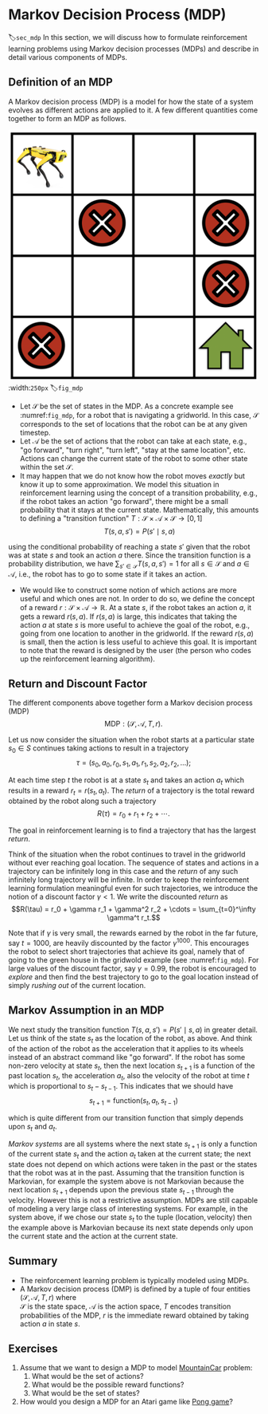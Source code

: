 # Markov Decision Process (MDP)
:label:`sec_mdp`
In this section, we will discuss how to formulate reinforcement learning problems using Markov decision processes (MDPs) and describe in detail various components of MDPs. 

## Definition of an MDP

A Markov decision process (MDP) is a model for how the state of a system evolves as different actions are applied to it. A few different quantities come together to form an MDP as follows.

![A simple gridworld navigation task where the robot not only has to find its way to the goal location (shown as a green house) but also has to avoid trap locations (shown as red cross signs).](../img/mdp.png)
:width:`250px`
:label:`fig_mdp`

- Let $\mathcal{S}$ be the set of states in the MDP. As a concrete example see :numref:`fig_mdp`, for a robot that is navigating a gridworld. In this case, $\mathcal{S}$ corresponds to the set of locations that the robot can be at any given timestep.
- Let $\mathcal{A}$ be the set of actions that the robot can take at each state, e.g., "go forward", "turn right", "turn left", "stay at the same location", etc. Actions can change the current state of the robot to some other state within the set $\mathcal{S}$.
- It may happen that we do not know how the robot moves *exactly* but know it up to some approximation. We model this situation in reinforcement learning using the concept of a transition probability, e.g., if the robot takes an action "go forward", there might be a small probability that it stays at the current state. Mathematically, this amounts to defining a "transition function" $T: \mathcal{S} \times \mathcal{A} \times \mathcal{S} \to [0,1]$
$$T(s, a, s') = P(s' \mid s, a)$$

using the conditional probability of reaching a state $s'$ given that the robot was at state $s$ and took an action $a$ there. Since the transition function is a probability distribution, we have $\sum_{s' \in \mathcal{S}} T(s, a, s') = 1$ for all $s \in \mathcal{S}$ and $a \in \mathcal{A}$, i.e., the robot has to go to some state if it takes an action.
- We would like to construct some notion of which actions are more useful and which ones are not. In order to do so, we define the concept of a reward $r: \mathcal{S} \times \mathcal{A} \to \mathbb{R}$. At a state $s$, if the robot takes an action $a$, it gets a reward $r(s, a)$. If $r(s, a)$ is large, this indicates that taking the action $a$ at state $s$ is more useful to achieve the goal of the robot, e.g., going from one location to another in the gridworld. If the reward $r(s, a)$ is small, then the action is less useful to achieve this goal. It is important to note that the reward is designed by the user (the person who codes up the reinforcement learning algorithm).

## Return and Discount Factor

The different components above together form a Markov decision process (MDP)
$$\text{MDP}: (\mathcal{S}, \mathcal{A}, T, r).$$

Let us now consider the situation when the robot starts at a particular state $s_0 \in S$ continues taking actions to result in a trajectory
$$\tau = (s_0, a_0, r_0, s_1, a_1, r_1, s_2, a_2, r_2, \ldots);$$

At each time step $t$ the robot is at a state $s_t$ and takes an action $a_t$ which results in a reward $r_t = r(s_t, a_t)$. The *return* of a trajectory is the total reward obtained by the robot along such a trajectory
$$R(\tau) = r_0 + r_1 + r_2 + \cdots.$$

The goal in reinforcement learning is to find a trajectory that has the largest *return*.

Think of the situation when the robot continues to travel in the gridworld without ever reaching goal location. The sequence of states and actions in a trajectory can be infinitely long in this case and the *return* of any such infinitely long trajectory will be infinite. In order to keep the reinforcement learning formulation meaningful even for such trajectories, we introduce the notion of a discount factor $\gamma < 1$. We write the discounted *return* as
$$R(\tau) = r_0 + \gamma r_1 + \gamma^2 r_2 + \cdots = \sum_{t=0}^\infty \gamma^t r_t.$$

Note that if $\gamma$ is very small, the rewards earned by the robot in the far future, say $t = 1000$, are heavily discounted by the factor $\gamma^{1000}$. This encourages the robot to select short trajectories that achieve its goal, namely that of going to the green house in the gridwold example (see :numref:`fig_mdp`). For large values of the discount factor, say $\gamma = 0.99$, the robot is encouraged to *explore* and then find the best trajectory to go to the goal location instead of simply *rushing out* of the current location.

## Markov Assumption in an MDP

We next study the transition function $T(s, a, s') = P(s' \mid s, a)$ in greater detail. Let us think of the state $s_t$ as the location of the robot, as above. And think of the action of the robot as the acceleration that it applies to its wheels instead of an abstract command like "go forward". If the robot has some non-zero velocity at state $s_t$, then the next location $s_{t+1}$ is a function of the past location $s_t$, the acceleration $a_t$, also the velocity of the robot at time $t$ which is proportional to $s_t - s_{t-1}$. This indicates that we should have
$$s_{t+1} = \text{function}(s_t, a_t, s_{t-1})$$

which is quite different from our transition function that simply depends upon $s_t$ and $a_t$.

*Markov systems* are all systems where the next state $s_{t+1}$ is only a function of the current state $s_t$ and the action $a_t$ taken at the current state; the next state does not depend on which actions were taken in the past or the states that the robot was at in the past. Assuming that the transition function is Markovian, for example the system above is not Markovian because the next location $s_{t+1}$ depends upon the previous state $s_{t-1}$ through the velocity. However this is not a restrictive assumption. MDPs are still capable of modeling a very large class of interesting systems. For example, in the system above, if we chose our state $s_t$ to the tuple $(\text{location}, \text{velocity})$ then the example above is Markovian because its next state depends only upon the current state and the action at the current state.

## Summary
* The reinforcement learning problem is typically modeled using MDPs.
* A Markov decision process (DMP) is defined by a tuple of four entities $(\mathcal{S}, \mathcal{A}, T, r)$ where  
$\mathcal{S}$ is the state space, $\mathcal{A}$ is the action space, $T$ encodes transition probabilities of the MDP, $r$ is the immediate reward obtained by taking action $a$ in state $s$.


## Exercises

1. Assume that we want to design a MDP to model [MountainCar](https://gym.openai.com/envs/MountainCar-v0/) problem:
    1. What would be the set of actions?
    1. What would be the possible reward functions?
    1. What would be the set of states?
1. How would you design a MDP for an Atari game like [Pong game](https://gym.openai.com/envs/Pong-v0/)?